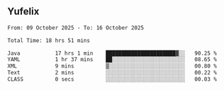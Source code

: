 ## Yufelix

<!--START_SECTION:waka-->

```txt
From: 09 October 2025 - To: 16 October 2025

Total Time: 18 hrs 51 mins

Java           17 hrs 1 min    ██████████████████████▓░░   90.25 %
YAML           1 hr 37 mins    ██░░░░░░░░░░░░░░░░░░░░░░░   08.65 %
XML            9 mins          ▒░░░░░░░░░░░░░░░░░░░░░░░░   00.80 %
Text           2 mins          ░░░░░░░░░░░░░░░░░░░░░░░░░   00.22 %
CLASS          0 secs          ░░░░░░░░░░░░░░░░░░░░░░░░░   00.03 %
```

<!--END_SECTION:waka-->

